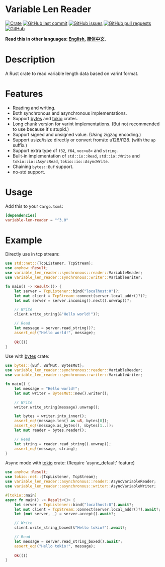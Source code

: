 # Variable Len Reader

[![Crate](https://img.shields.io/crates/v/variable-len-reader.svg)](https://crates.io/crates/variable-len-reader)
[![GitHub last commit](https://img.shields.io/github/last-commit/xuxiaocheng0201/variable-len-reader)](https://github.com/xuxiaocheng0201/variable-len-reader/commits/master)
[![GitHub issues](https://img.shields.io/github/issues-raw/xuxiaocheng0201/variable-len-reader)](https://github.com/xuxiaocheng0201/variable-len-reader/issues)
[![GitHub pull requests](https://img.shields.io/github/issues-pr/xuxiaocheng0201/variable-len-reader)](https://github.com/xuxiaocheng0201/variable-len-reader/pulls)
[![GitHub](https://img.shields.io/github/license/xuxiaocheng0201/variable-len-reader)](https://github.com/xuxiaocheng0201/variable-len-reader/blob/master/LICENSE)

**Read this in other languages: [English](README.md), [简体中文](README_zh.md).**

# Description

A Rust crate to read variable length data based on varint format.


# Features

* Reading and writing.
* Both synchronous and asynchronous implementations.
* Support [bytes](https://crates.io/crates/bytes) and [tokio](https://crates.io/crates/tokio) crates.
* Long chunk version for varint implementations. (But not recommended to use because it's stupid.)
* Support signed and unsigned value. (Using zigzag encoding.)
* Support usize/isize directly or convert from/to u128/i128. (with the `ap` suffix.)
* Support extra type of `f32`, `f64`, `vec<u8>` and `string`.
* Built-in implementation of `std::io::Read`, `std::io::Write` and `tokio::io::AsyncRead`, `tokio::io::AsyncWrite`.
* Chaining `bytes::Buf` support.
* no-std support.


# Usage

Add this to your `Cargo.toml`:

```toml
[dependencies]
variable-len-reader = "^3.0"
```


# Example

Directly use in tcp stream:

```rust
use std::net::{TcpListener, TcpStream};
use anyhow::Result;
use variable_len_reader::synchronous::reader::VariableReader;
use variable_len_reader::synchronous::writer::VariableWriter;

fn main() -> Result<()> {
    let server = TcpListener::bind("localhost:0")?;
    let mut client = TcpStream::connect(server.local_addr()?)?;
    let mut server = server.incoming().next().unwrap()?;

    // Write
    client.write_string(&"Hello world!")?;

    // Read
    let message = server.read_string()?;
    assert_eq!("Hello world!", message);
    
    Ok(())
}
```

Use with [bytes](https://crates.io/crates/bytes) crate:

```rust
use bytes::{Buf, BufMut, BytesMut};
use variable_len_reader::synchronous::reader::VariableReader;
use variable_len_reader::synchronous::writer::VariableWriter;

fn main() {
    let message = "Hello world!";
    let mut writer = BytesMut::new().writer();

    // Write
    writer.write_string(message).unwrap();

    let bytes = writer.into_inner();
    assert_eq!(message.len() as u8, bytes[0]);
    assert_eq!(message.as_bytes(), &bytes[1..]);
    let mut reader = bytes.reader();

    // Read
    let string = reader.read_string().unwrap();
    assert_eq!(message, string);
}
```

Async mode with [tokio](https://crates.io/crates/tokio) crate:
(Require 'async_default' feature)

```rust
use anyhow::Result;
use tokio::net::{TcpListener, TcpStream};
use variable_len_reader::asynchronous::reader::AsyncVariableReader;
use variable_len_reader::asynchronous::writer::AsyncVariableWriter;

#[tokio::main]
async fn main() -> Result<()> {
    let server = TcpListener::bind("localhost:0").await?;
    let mut client = TcpStream::connect(server.local_addr()?).await?;
    let (mut server, _) = server.accept().await?;

    // Write
    client.write_string_boxed(&"Hello tokio!").await?;

    // Read
    let message = server.read_string_boxed().await?;
    assert_eq!("Hello tokio!", message);
    
    Ok(())
}
```
